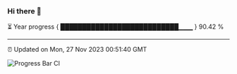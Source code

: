 ### Hi there 👋

⏳ Year progress { ███████████████████████████▁▁▁ } 90.42 %

---

⏰ Updated on Mon, 27 Nov 2023 00:51:40 GMT

![Progress Bar CI](https://github.com/liununu/liununu/workflows/Progress%20Bar%20CI/badge.svg)
